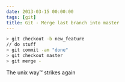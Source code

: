 ```yaml
---
date: 2013-03-15 00:00:00
tags: [git]
title: Git - Merge last branch into master
---
```


```bash
> git checkout -b new_feature
// do stuff
> git commit -am "done"
> git checkout master
> git merge -
```
The unix way™ strikes again
